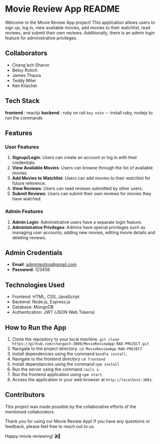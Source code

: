 # Movie Review App README

Welcome to the Movie Review App project! This application allows users to sign up, log in, view available movies, add movies to their watchlist, read reviews, and submit their own reviews. Additionally, there is an admin login feature for administrative privileges.

## Collaborators
- Chang'ach Sharon
- Betsy Rotich
- James Thaura
- Teddy Mitei
- Ken Kilachei

## Tech Stack
**frontend** : reactjs
**backend** : ruby on rail
```key note``` -- install ruby, nodejs to run the commands

## Features

### User Features
1. **Signup/Login**: Users can create an account or log in with their credentials.
2. **View Available Movies**: Users can browse through the list of available movies.
3. **Add Movies to Watchlist**: Users can add movies to their watchlist for future reference.
4. **View Reviews**: Users can read reviews submitted by other users.
5. **Submit Reviews**: Users can submit their own reviews for movies they have watched.

### Admin Features
1. **Admin Login**: Administrative users have a separate login feature.
2. **Administrative Privileges**: Admins have special privileges such as managing user accounts, adding new movies, editing movie details and deleting reviews.

## Admin Credentials
- **Email**: admintesting@gmail.com
- **Password**: 123456

## Technologies Used
- Frontend: HTML, CSS, JavaScript
- Backend: Node.js, Express.js
- Database: MongoDB
- Authentication: JWT (JSON Web Tokens)

## How to Run the App

1. Clone the repository to your local machine. `git clone https://github.com/changach-3000/MovieReviewApp-RAD-PROJECT.git`
2. Navigate to the project directory. `cd MovieReviewApp-RAD-PROJECT`
3. Install dependencies using the command `bundle install`.
4. Navigate to the frontend directory `cd frontend`
5. Install dependancies using the command `npm install`
6. Run the server using the command `rails s`.
7. Run the frontend application using `npm start`.
8. Access the application in your web browser at `http://localhost:3001`.

## Contributors

This project was made possible by the collaborative efforts of the mentioned collaborators.

Thank you for using our Movie Review App! If you have any questions or feedback, please feel free to reach out to us.

Happy movie reviewing! 🎬🍿
